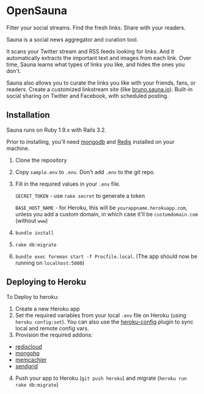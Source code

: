 OpenSauna
=========

Filter your social streams. Find the fresh links. Share with your readers.

Sauna is a social news aggregator and curation tool.

It scans your Twitter stream and RSS feeds looking for links.
And it automatically extracts the important text and images from each link.
Over time, Sauna learns what types of links you like, and hides the ones you don't.

Sauna also allows you to curate the links you like with your friends, fans, or readers. Create a customized linkstream site (like [bruno.sauna.io](http://bruno.sauna.io)). Built-in social sharing on Twitter and Facebook, with scheduled posting.


Installation
------------

Sauna runs on Ruby 1.9.x with Rails 3.2.

Prior to installing, you'll need [mongodb](http://www.mongodb.org/) and [Redis](http://redis.io/) installed on your machine.

1. Clone the repository
2. Copy `sample.env` to `.env`. Don't add `.env` to the git repo.
3. Fill in the required values in your `.env` file.

    `SECRET_TOKEN`  - use `rake secret` to generate a token

    `BASE_HOST_NAME` - for Heroku, this will be `yourappname.herokuapp.com`, unless you add a custom domain, in which case it'll be `customdomain.com` (without `www`)

4. `bundle install`
5. `rake db:migrate`
6. `bundle exec foreman start -f Procfile.local`. (The app should now be running on `localhost:5000`)


Deploying to Heroku
-------------------

To Deploy to heroku:

1. Create a new Heroku app
2. Set the required variables from your local `.env` file on Heroku (using `heroku config:set`). You can also use the [heroku-config](https://github.com/ddollar/heroku-config) plugin to sync local and remote config vars.
3. Provision the required addons:

  - [rediscloud](https://addons.heroku.com/rediscloud)
  - [mongohq](https://addons.heroku.com/mongohq)
  - [memcachier](https://addons.heroku.com/memcachier)
  - [sendgrid](https://addons.heroku.com/sendgrid)

4. Push your app to Heroku (`git push heroku`) and migrate (`heroku run rake db:migrate`)
